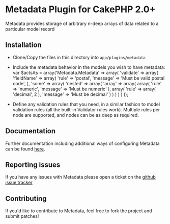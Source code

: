 # Metadata Plugin for CakePHP 2.0+

Metadata provides storage of arbitrary n-deep arrays of data related to a particular model record

## Installation

* Clone/Copy the files in this directory into `app/plugins/metadata`
* Include the metadata behavior in the models you wish to have metadata:
		var $actsAs = array('Metadata.Metadata' => array(
			'validate' => array(
				'fieldName'	=> array(
					'rule'		=> 'postal',
					'message'	=> 'Must be valid postal code',
				),
				'some' => array(
					'nested' => array(
						'array'	=> array(
							array(
								'rule'		=> 'numeric',
								'message'	=> 'Must be numeric'
							),
							array(
								'rule'		=> array(
									'decimal',
									2
								),
								'message'	=> 'Must be decimal'
							)
						)
					)
				)
			)
		));

* Define any validation rules that you need, in a similar fashion to model validation rules (all the built-in Validator rules work).  Multiple rules per node are supported, and nodes can be as deep as required.

## Documentation

Further documentation including additional ways of configuring Metadata can be found [here](http://jmcneese.github.com/metadata).

## Reporting issues

If you have any issues with Metadata please open a ticket on the [github issue tracker](http://github.com/jmcneese/metadata/issues)

## Contributing

If you'd like to contribute to Metadata, feel free to fork the project and submit patches!